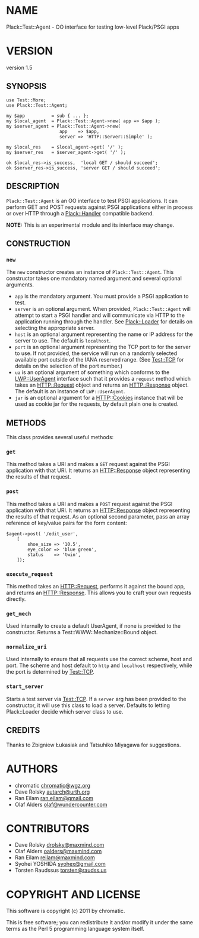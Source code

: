 # NAME

Plack::Test::Agent - OO interface for testing low-level Plack/PSGI apps

# VERSION

version 1.5

## SYNOPSIS

    use Test::More;
    use Plack::Test::Agent;

    my $app          = sub { ... };
    my $local_agent  = Plack::Test::Agent->new( app => $app );
    my $server_agent = Plack::Test::Agent->new(
                        app    => $app,
                        server => 'HTTP::Server::Simple' );

    my $local_res    = $local_agent->get( '/' );
    my $server_res   = $server_agent->get( '/' );

    ok $local_res->is_success,  'local GET / should succeed';
    ok $server_res->is_success, 'server GET / should succeed';

## DESCRIPTION

`Plack::Test::Agent` is an OO interface to test PSGI applications. It can
perform GET and POST requests against PSGI applications either in process or
over HTTP through a [Plack::Handler](https://metacpan.org/pod/Plack%3A%3AHandler) compatible backend.

**NOTE:** This is an experimental module and its interface may change.

## CONSTRUCTION

### `new`

The `new` constructor creates an instance of `Plack::Test::Agent`. This
constructor takes one mandatory named argument and several optional arguments.

- `app` is the mandatory argument. You must provide a PSGI application
to test.
- `server` is an optional argument. When provided, `Plack::Test::Agent`
will attempt to start a PSGI handler and will communicate via HTTP to the
application running through the handler. See [Plack::Loader](https://metacpan.org/pod/Plack%3A%3ALoader) for details on
selecting the appropriate server.
- `host` is an optional argument representing the name or IP address for
the server to use. The default is `localhost`.
- `port` is an optional argument representing the TCP port to for the
server to use. If not provided, the service will run on a randomly selected
available port outside of the IANA reserved range. (See [Test::TCP](https://metacpan.org/pod/Test%3A%3ATCP) for
details on the selection of the port number.)
- `ua` is an optional argument of something which conforms to the
[LWP::UserAgent](https://metacpan.org/pod/LWP%3A%3AUserAgent) interface such that it provides a `request` method which
takes an [HTTP::Request](https://metacpan.org/pod/HTTP%3A%3ARequest) object and returns an [HTTP::Response](https://metacpan.org/pod/HTTP%3A%3AResponse) object. The
default is an instance of `LWP::UserAgent`.
- `jar` is an optional argument for a [HTTP::Cookies](https://metacpan.org/pod/HTTP%3A%3ACookies) instance that
will be used as cookie jar for the requests, by default plain one is created.

## METHODS

This class provides several useful methods:

### `get`

This method takes a URI and makes a `GET` request against the PSGI application
with that URI. It returns an [HTTP::Response](https://metacpan.org/pod/HTTP%3A%3AResponse) object representing the results
of that request.

### `post`

This method takes a URI and makes a `POST` request against the PSGI
application with that URI. It returns an [HTTP::Response](https://metacpan.org/pod/HTTP%3A%3AResponse) object representing
the results of that request. As an optional second parameter, pass an array
reference of key/value pairs for the form content:

    $agent->post( '/edit_user',
        [
            shoe_size => '10.5',
            eye_color => 'blue green',
            status    => 'twin',
        ]);

### `execute_request`

This method takes an [HTTP::Request](https://metacpan.org/pod/HTTP%3A%3ARequest), performs it against the bound app, and
returns an [HTTP::Response](https://metacpan.org/pod/HTTP%3A%3AResponse). This allows you to craft your own requests
directly.

### `get_mech`

Used internally to create a default UserAgent, if none is provided to the
constructor.  Returns a Test::WWW::Mechanize::Bound object.

### `normalize_uri`

Used internally to ensure that all requests use the correct scheme, host and
port.  The scheme and host default to `http` and `localhost` respectively,
while the port is determined by [Test::TCP](https://metacpan.org/pod/Test%3A%3ATCP).

### `start_server`

Starts a test server via [Test::TCP](https://metacpan.org/pod/Test%3A%3ATCP).  If a `server` arg has been provided to
the constructor, it will use this class to load a server.  Defaults to letting
Plack::Loader decide which server class to use.

## CREDITS

Thanks to Zbigniew Łukasiak and Tatsuhiko Miyagawa for suggestions.

# AUTHORS

- chromatic <chromatic@wgz.org>
- Dave Rolsky <autarch@urth.org>
- Ran Eilam <ran.eilam@gmail.com>
- Olaf Alders <olaf@wundercounter.com>

# CONTRIBUTORS

- Dave Rolsky <drolsky@maxmind.com>
- Olaf Alders <oalders@maxmind.com>
- Ran Eilam <reilam@maxmind.com>
- Syohei YOSHIDA <syohex@gmail.com>
- Torsten Raudssus <torsten@raudss.us>

# COPYRIGHT AND LICENSE

This software is copyright (c) 2011 by chromatic.

This is free software; you can redistribute it and/or modify it under
the same terms as the Perl 5 programming language system itself.
